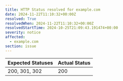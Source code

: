 ```yaml
---
title: HTTP Status resolved for example.com
date: 2024-11-22T11:10:32+00:00Z
resolved: True
resolvedWhen: 2024-11-22T11:10:32+00:00Z
resolvedStartTime: 2024-10-25T21:09:43.191474+00:00
severity: notice
affected:
  - example.com
section: issue
---
```


| Expected Statuses | Actual Status  |
|-------------------|----------------|
| 200, 301, 302 | 200 |
